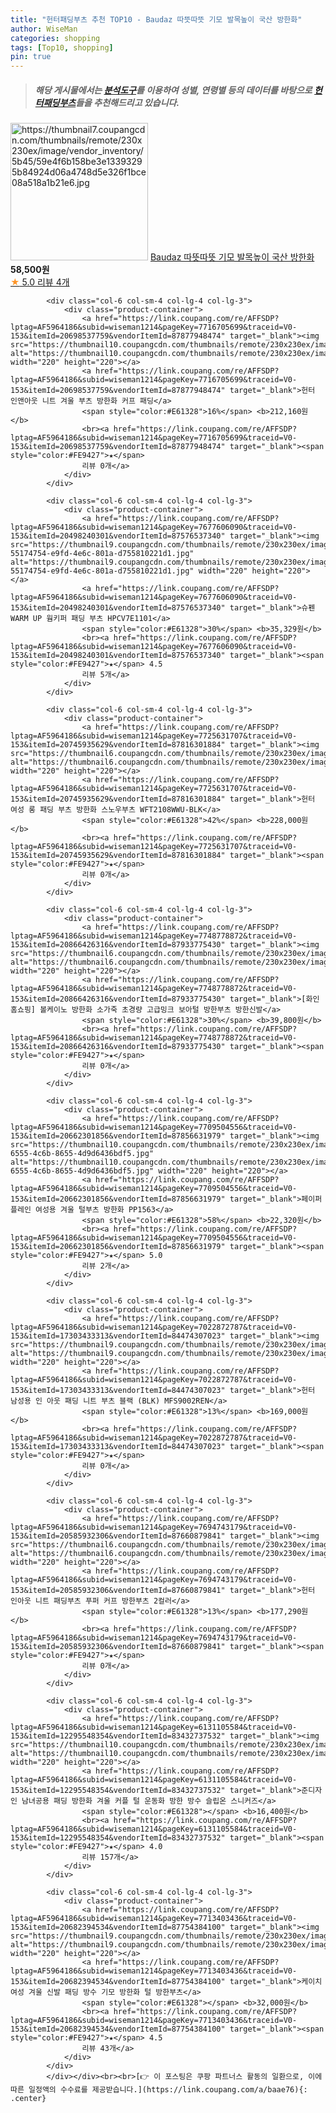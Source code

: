 ```yaml
---
title: "헌터패딩부츠 추천 TOP10 - Baudaz 따뜻따뜻 기모 발목높이 국산 방한화"
author: WiseMan
categories: shopping
tags: [Top10, shopping]
pin: true
---
```


> ##### 해당 게시물에서는 [**분석도구**](https://itemscout.io/)를 이용하여 **성별**, **연령별** 등의 데이터를 바탕으로 [**헌터패딩부츠**](https://link.coupang.com/a/baae76)들을 추천해드리고 있습니다.
<div class="container"><div class="row">
            <div class="col-6 col-sm-4 col-lg-4 col-lg-3">
                <div class="product-container">
                    <a href="https://link.coupang.com/re/AFFSDP?lptag=AF5964186&subid=wiseman1214&pageKey=7762013390&traceid=V0-153&itemId=20933660060&vendorItemId=88000358701" target="_blank"><img src="https://thumbnail7.coupangcdn.com/thumbnails/remote/230x230ex/image/vendor_inventory/5b45/59e4f6b158be3e13393295b84924d06a4748d5e326f1bce08a518a1b21e6.jpg" alt="https://thumbnail7.coupangcdn.com/thumbnails/remote/230x230ex/image/vendor_inventory/5b45/59e4f6b158be3e13393295b84924d06a4748d5e326f1bce08a518a1b21e6.jpg" width="220" height="220"></a>
                    <a href="https://link.coupang.com/re/AFFSDP?lptag=AF5964186&subid=wiseman1214&pageKey=7762013390&traceid=V0-153&itemId=20933660060&vendorItemId=88000358701" target="_blank">Baudaz 따뜻따뜻 기모 발목높이 국산 방한화</a>
                    <span style="color:#E61328"></span> <b>58,500원</b>
                    <br><a href="https://link.coupang.com/re/AFFSDP?lptag=AF5964186&subid=wiseman1214&pageKey=7762013390&traceid=V0-153&itemId=20933660060&vendorItemId=88000358701" target="_blank"><span style="color:#FE9427">★</span> 5.0
                    리뷰 4개</a>
                </div>
            </div>
            
            <div class="col-6 col-sm-4 col-lg-4 col-lg-3">
                <div class="product-container">
                    <a href="https://link.coupang.com/re/AFFSDP?lptag=AF5964186&subid=wiseman1214&pageKey=7716705699&traceid=V0-153&itemId=20698537759&vendorItemId=87877948474" target="_blank"><img src="https://thumbnail10.coupangcdn.com/thumbnails/remote/230x230ex/image/vendor_inventory/9b6c/887670adbc242df57f894f7f4394138b1f7a3f0ab3367dadd305490ec6f3.jpg" alt="https://thumbnail10.coupangcdn.com/thumbnails/remote/230x230ex/image/vendor_inventory/9b6c/887670adbc242df57f894f7f4394138b1f7a3f0ab3367dadd305490ec6f3.jpg" width="220" height="220"></a>
                    <a href="https://link.coupang.com/re/AFFSDP?lptag=AF5964186&subid=wiseman1214&pageKey=7716705699&traceid=V0-153&itemId=20698537759&vendorItemId=87877948474" target="_blank">헌터 인앤아웃 니트 겨울 부츠 방한화 커프 패딩</a>
                    <span style="color:#E61328">16%</span> <b>212,160원</b>
                    <br><a href="https://link.coupang.com/re/AFFSDP?lptag=AF5964186&subid=wiseman1214&pageKey=7716705699&traceid=V0-153&itemId=20698537759&vendorItemId=87877948474" target="_blank"><span style="color:#FE9427">★</span> 
                    리뷰 0개</a>
                </div>
            </div>
            
            <div class="col-6 col-sm-4 col-lg-4 col-lg-3">
                <div class="product-container">
                    <a href="https://link.coupang.com/re/AFFSDP?lptag=AF5964186&subid=wiseman1214&pageKey=7677606090&traceid=V0-153&itemId=20498240301&vendorItemId=87576537340" target="_blank"><img src="https://thumbnail9.coupangcdn.com/thumbnails/remote/230x230ex/image/retail/images/675910361832910-55174754-e9fd-4e6c-801a-d755810221d1.jpg" alt="https://thumbnail9.coupangcdn.com/thumbnails/remote/230x230ex/image/retail/images/675910361832910-55174754-e9fd-4e6c-801a-d755810221d1.jpg" width="220" height="220"></a>
                    <a href="https://link.coupang.com/re/AFFSDP?lptag=AF5964186&subid=wiseman1214&pageKey=7677606090&traceid=V0-153&itemId=20498240301&vendorItemId=87576537340" target="_blank">슈펜 WARM UP 웜키퍼 패딩 부츠 HPCV7E1101</a>
                    <span style="color:#E61328">30%</span> <b>35,329원</b>
                    <br><a href="https://link.coupang.com/re/AFFSDP?lptag=AF5964186&subid=wiseman1214&pageKey=7677606090&traceid=V0-153&itemId=20498240301&vendorItemId=87576537340" target="_blank"><span style="color:#FE9427">★</span> 4.5
                    리뷰 5개</a>
                </div>
            </div>
            
            <div class="col-6 col-sm-4 col-lg-4 col-lg-3">
                <div class="product-container">
                    <a href="https://link.coupang.com/re/AFFSDP?lptag=AF5964186&subid=wiseman1214&pageKey=7725631707&traceid=V0-153&itemId=20745935629&vendorItemId=87816301884" target="_blank"><img src="https://thumbnail6.coupangcdn.com/thumbnails/remote/230x230ex/image/vendor_inventory/d815/ddace87a734ad360ea1fb0583c395aefb8cbb949054a89400315b6e42e66.jpg" alt="https://thumbnail6.coupangcdn.com/thumbnails/remote/230x230ex/image/vendor_inventory/d815/ddace87a734ad360ea1fb0583c395aefb8cbb949054a89400315b6e42e66.jpg" width="220" height="220"></a>
                    <a href="https://link.coupang.com/re/AFFSDP?lptag=AF5964186&subid=wiseman1214&pageKey=7725631707&traceid=V0-153&itemId=20745935629&vendorItemId=87816301884" target="_blank">헌터 여성 롱 패딩 부츠 방한화 스노우부츠 WFT2108WWU-BLK</a>
                    <span style="color:#E61328">42%</span> <b>228,000원</b>
                    <br><a href="https://link.coupang.com/re/AFFSDP?lptag=AF5964186&subid=wiseman1214&pageKey=7725631707&traceid=V0-153&itemId=20745935629&vendorItemId=87816301884" target="_blank"><span style="color:#FE9427">★</span> 
                    리뷰 0개</a>
                </div>
            </div>
            
            <div class="col-6 col-sm-4 col-lg-4 col-lg-3">
                <div class="product-container">
                    <a href="https://link.coupang.com/re/AFFSDP?lptag=AF5964186&subid=wiseman1214&pageKey=7748778872&traceid=V0-153&itemId=20866426316&vendorItemId=87933775430" target="_blank"><img src="https://thumbnail6.coupangcdn.com/thumbnails/remote/230x230ex/image/vendor_inventory/a76c/1b9d56faa58c5cb5eb49a20c5d1a5b0348b64cd522c7193c64d7998d6ee7.jpg" alt="https://thumbnail6.coupangcdn.com/thumbnails/remote/230x230ex/image/vendor_inventory/a76c/1b9d56faa58c5cb5eb49a20c5d1a5b0348b64cd522c7193c64d7998d6ee7.jpg" width="220" height="220"></a>
                    <a href="https://link.coupang.com/re/AFFSDP?lptag=AF5964186&subid=wiseman1214&pageKey=7748778872&traceid=V0-153&itemId=20866426316&vendorItemId=87933775430" target="_blank">[화인홈쇼핑] 볼케이노 방한화 소가죽 초경량 고급밍크 보아털 방한부츠 방한신발</a>
                    <span style="color:#E61328">30%</span> <b>39,800원</b>
                    <br><a href="https://link.coupang.com/re/AFFSDP?lptag=AF5964186&subid=wiseman1214&pageKey=7748778872&traceid=V0-153&itemId=20866426316&vendorItemId=87933775430" target="_blank"><span style="color:#FE9427">★</span> 
                    리뷰 0개</a>
                </div>
            </div>
            
            <div class="col-6 col-sm-4 col-lg-4 col-lg-3">
                <div class="product-container">
                    <a href="https://link.coupang.com/re/AFFSDP?lptag=AF5964186&subid=wiseman1214&pageKey=7709504556&traceid=V0-153&itemId=20662301856&vendorItemId=87856631979" target="_blank"><img src="https://thumbnail10.coupangcdn.com/thumbnails/remote/230x230ex/image/retail/images/2023/11/22/17/4/db4e78c9-6555-4c6b-8655-4d9d6436bdf5.jpg" alt="https://thumbnail10.coupangcdn.com/thumbnails/remote/230x230ex/image/retail/images/2023/11/22/17/4/db4e78c9-6555-4c6b-8655-4d9d6436bdf5.jpg" width="220" height="220"></a>
                    <a href="https://link.coupang.com/re/AFFSDP?lptag=AF5964186&subid=wiseman1214&pageKey=7709504556&traceid=V0-153&itemId=20662301856&vendorItemId=87856631979" target="_blank">페이퍼플레인 여성용 겨울 털부츠 방한화 PP1563</a>
                    <span style="color:#E61328">58%</span> <b>22,320원</b>
                    <br><a href="https://link.coupang.com/re/AFFSDP?lptag=AF5964186&subid=wiseman1214&pageKey=7709504556&traceid=V0-153&itemId=20662301856&vendorItemId=87856631979" target="_blank"><span style="color:#FE9427">★</span> 5.0
                    리뷰 2개</a>
                </div>
            </div>
            
            <div class="col-6 col-sm-4 col-lg-4 col-lg-3">
                <div class="product-container">
                    <a href="https://link.coupang.com/re/AFFSDP?lptag=AF5964186&subid=wiseman1214&pageKey=7022872787&traceid=V0-153&itemId=17303433313&vendorItemId=84474307023" target="_blank"><img src="https://thumbnail9.coupangcdn.com/thumbnails/remote/230x230ex/image/vendor_inventory/a2bc/ea42790956f80514e6ada24f5431d6f4971d8ee09e00e67e1f9ed2384004.jpg" alt="https://thumbnail9.coupangcdn.com/thumbnails/remote/230x230ex/image/vendor_inventory/a2bc/ea42790956f80514e6ada24f5431d6f4971d8ee09e00e67e1f9ed2384004.jpg" width="220" height="220"></a>
                    <a href="https://link.coupang.com/re/AFFSDP?lptag=AF5964186&subid=wiseman1214&pageKey=7022872787&traceid=V0-153&itemId=17303433313&vendorItemId=84474307023" target="_blank">헌터 남성용 인 아웃 패딩 니트 부츠 블랙 (BLK) MFS9002REN</a>
                    <span style="color:#E61328">13%</span> <b>169,000원</b>
                    <br><a href="https://link.coupang.com/re/AFFSDP?lptag=AF5964186&subid=wiseman1214&pageKey=7022872787&traceid=V0-153&itemId=17303433313&vendorItemId=84474307023" target="_blank"><span style="color:#FE9427">★</span> 
                    리뷰 0개</a>
                </div>
            </div>
            
            <div class="col-6 col-sm-4 col-lg-4 col-lg-3">
                <div class="product-container">
                    <a href="https://link.coupang.com/re/AFFSDP?lptag=AF5964186&subid=wiseman1214&pageKey=7694743179&traceid=V0-153&itemId=20585932306&vendorItemId=87660879841" target="_blank"><img src="https://thumbnail6.coupangcdn.com/thumbnails/remote/230x230ex/image/vendor_inventory/a0c3/88f5836bad0a5744521bbc7a35268fc3d81284520ac18fcb74bb26ab35e5.jpg" alt="https://thumbnail6.coupangcdn.com/thumbnails/remote/230x230ex/image/vendor_inventory/a0c3/88f5836bad0a5744521bbc7a35268fc3d81284520ac18fcb74bb26ab35e5.jpg" width="220" height="220"></a>
                    <a href="https://link.coupang.com/re/AFFSDP?lptag=AF5964186&subid=wiseman1214&pageKey=7694743179&traceid=V0-153&itemId=20585932306&vendorItemId=87660879841" target="_blank">헌터 인아웃 니트 패딩부츠 푸퍼 커프 방한부츠 2컬러</a>
                    <span style="color:#E61328">13%</span> <b>177,290원</b>
                    <br><a href="https://link.coupang.com/re/AFFSDP?lptag=AF5964186&subid=wiseman1214&pageKey=7694743179&traceid=V0-153&itemId=20585932306&vendorItemId=87660879841" target="_blank"><span style="color:#FE9427">★</span> 
                    리뷰 0개</a>
                </div>
            </div>
            
            <div class="col-6 col-sm-4 col-lg-4 col-lg-3">
                <div class="product-container">
                    <a href="https://link.coupang.com/re/AFFSDP?lptag=AF5964186&subid=wiseman1214&pageKey=6131105584&traceid=V0-153&itemId=12295548354&vendorItemId=83432737532" target="_blank"><img src="https://thumbnail10.coupangcdn.com/thumbnails/remote/230x230ex/image/vendor_inventory/0c2e/7b70ea198ae8dcfa235b98f37077216317c0cb0c369d7991f7fe7ac006f1.jpg" alt="https://thumbnail10.coupangcdn.com/thumbnails/remote/230x230ex/image/vendor_inventory/0c2e/7b70ea198ae8dcfa235b98f37077216317c0cb0c369d7991f7fe7ac006f1.jpg" width="220" height="220"></a>
                    <a href="https://link.coupang.com/re/AFFSDP?lptag=AF5964186&subid=wiseman1214&pageKey=6131105584&traceid=V0-153&itemId=12295548354&vendorItemId=83432737532" target="_blank">준디자인 남녀공용 패딩 방한화 겨울 커플 털 운동화 방한 방수 슬립온 스니커즈</a>
                    <span style="color:#E61328"></span> <b>16,400원</b>
                    <br><a href="https://link.coupang.com/re/AFFSDP?lptag=AF5964186&subid=wiseman1214&pageKey=6131105584&traceid=V0-153&itemId=12295548354&vendorItemId=83432737532" target="_blank"><span style="color:#FE9427">★</span> 4.0
                    리뷰 157개</a>
                </div>
            </div>
            
            <div class="col-6 col-sm-4 col-lg-4 col-lg-3">
                <div class="product-container">
                    <a href="https://link.coupang.com/re/AFFSDP?lptag=AF5964186&subid=wiseman1214&pageKey=7713403436&traceid=V0-153&itemId=20682394534&vendorItemId=87754384100" target="_blank"><img src="https://thumbnail9.coupangcdn.com/thumbnails/remote/230x230ex/image/vendor_inventory/0326/fc2f7b63983fcfbf05ef04761285af59e2f97036cf1ee3a08014eb6a3e9c.jpg" alt="https://thumbnail9.coupangcdn.com/thumbnails/remote/230x230ex/image/vendor_inventory/0326/fc2f7b63983fcfbf05ef04761285af59e2f97036cf1ee3a08014eb6a3e9c.jpg" width="220" height="220"></a>
                    <a href="https://link.coupang.com/re/AFFSDP?lptag=AF5964186&subid=wiseman1214&pageKey=7713403436&traceid=V0-153&itemId=20682394534&vendorItemId=87754384100" target="_blank">케이치 여성 겨울 신발 패딩 방수 기모 방한화 털 방한부츠</a>
                    <span style="color:#E61328"></span> <b>32,000원</b>
                    <br><a href="https://link.coupang.com/re/AFFSDP?lptag=AF5964186&subid=wiseman1214&pageKey=7713403436&traceid=V0-153&itemId=20682394534&vendorItemId=87754384100" target="_blank"><span style="color:#FE9427">★</span> 4.5
                    리뷰 43개</a>
                </div>
            </div>
            </div></div><br><br>[👉 이 포스팅은 쿠팡 파트너스 활동의 일환으로, 이에 따른 일정액의 수수료를 제공받습니다.](https://link.coupang.com/a/baae76){: .center}